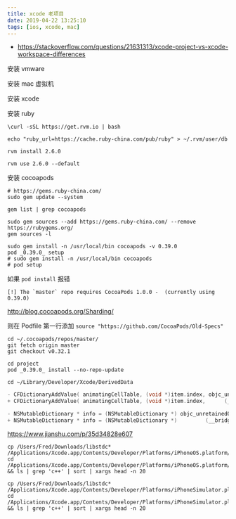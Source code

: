 ```yaml
---
title: xcode 老项目
date: 2019-04-22 13:25:10
tags: [ios, xcode, mac]
---
```


* <https://stackoverflow.com/questions/21631313/xcode-project-vs-xcode-workspace-differences>

<!--more-->

安装 vmware

安装 mac 虚拟机

安装 xcode

安装 ruby

```shell
\curl -sSL https://get.rvm.io | bash

echo "ruby_url=https://cache.ruby-china.com/pub/ruby" > ~/.rvm/user/db

rvm install 2.6.0

rvm use 2.6.0 --default
```

安装 cocoapods

```shell
# https://gems.ruby-china.com/
sudo gem update --system

gem list | grep cocoapods

sudo gem sources --add https://gems.ruby-china.com/ --remove https://rubygems.org/
gem sources -l

sudo gem install -n /usr/local/bin cocoapods -v 0.39.0
pod _0.39.0_ setup
# sudo gem install -n /usr/local/bin cocoapods
# pod setup
```

如果 `pod install` 报错

```
[!] The `master` repo requires CocoaPods 1.0.0 -  (currently using 0.39.0)
```

<http://blog.cocoapods.org/Sharding/>

则在 Podfile 第一行添加 `source "https://github.com/CocoaPods/Old-Specs"`

```shell
cd ~/.cocoapods/repos/master/
git fetch origin master
git checkout v0.32.1

cd project
pod _0.39.0_ install --no-repo-update
```

```shell
cd ~/Library/Developer/Xcode/DerivedData
```

```objectivec
- CFDictionaryAddValue( animatingCellTable, (void *)item.index, objc_unretainedPointer(item) );
+ CFDictionaryAddValue( animatingCellTable, (void *)item.index,      (__bridge void *)(item) );

- NSMutableDictionary * info = (NSMutableDictionary *) objc_unretainedObject(CFDictionaryGetValue( _selectionColorInfo, (__bridge void *)(view) ));
+ NSMutableDictionary * info = (NSMutableDictionary *)         (__bridge id)(CFDictionaryGetValue( _selectionColorInfo, (__bridge void *)(view) ));
```


<https://www.jianshu.com/p/35d34828e607>

```shell
cp /Users/Fred/Downloads/libstdc* /Applications/Xcode.app/Contents/Developer/Platforms/iPhoneOS.platform/Developer/SDKs/iPhoneOS.sdk/usr/lib/
cd /Applications/Xcode.app/Contents/Developer/Platforms/iPhoneOS.platform/Developer/SDKs/iPhoneOS.sdk/usr/lib/ && ls | grep 'c++' | sort | xargs head -n 20

cp /Users/Fred/Downloads/libstdc* /Applications/Xcode.app/Contents/Developer/Platforms/iPhoneSimulator.platform/Developer/SDKs/iPhoneSimulator.sdk/usr/lib/
cd /Applications/Xcode.app/Contents/Developer/Platforms/iPhoneSimulator.platform/Developer/SDKs/iPhoneSimulator.sdk/usr/lib/ && ls | grep 'c++' | sort | xargs head -n 20
```
